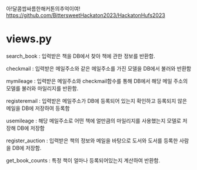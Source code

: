 아!달콤쌉싸름한해커톤의추억이여!
https://github.com/BittersweetHackaton2023/HackatonHufs2023



# views.py
search_book : 입력받은 책을 DB에서 찾아 책에 관한 정보를 반환함.

checkmail : 입력받은 메일주소와 같은 메일주소를 가진 모델을 DB에서 불러와 반환함

mymileage : 입력받은 메일주소와 checkmail함수를 통해 DB에서 해당 메일 주소의 모델를 불러와 마일리지를 반환함.

registeremail : 입력받은 메일주소가 DB에 등록되어 있는지 확인하고 등록되지 않은 메일을 DB에 저장하여 등록함

usemileage : 해당 메일주소로 어떤 책에 얼만큼의 마일리지를 사용했는지 모델로 저장해 DB에 저장함

register_auction : 입력받은 책의 정보와 메일을 바탕으로 도서와 도서를 등록한 사람을 DB에 저장함.

get_book_counts : 특정 책이 얼마나 등록되어있는지 계산하여 반환함.

